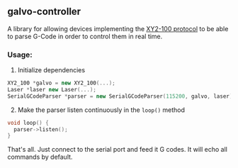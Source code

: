 ## galvo-controller
 A library for allowing devices implementing the [XY2-100 protocol](https://github.com/georgemihaila/xy2-100) to be able to parse G-Code in order to control them in real time.

### Usage:

1. Initialize dependencies

```cpp
XY2_100 *galvo = new XY2_100(...);
Laser *laser new Laser(...);
SerialGCodeParser *parser = new SerialGCodeParser(115200, galvo, laser);
```

2. Make the parser listen continuously in the ```loop()``` method

```cpp
void loop() { 
  parser->listen();
}
```

That's all. Just connect to the serial port and feed it G codes. It will echo all commands by default.